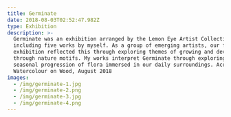 ```yaml
---
title: Germinate
date: 2018-08-03T02:52:47.982Z
type: Exhibition
description: >-
  Germinate was an exhibition arranged by the Lemon Eye Artist Collective,
  including five works by myself. As a group of emerging artists, our first
  exhibition reflected this through exploring themes of growing and developing
  through nature motifs. My works interpret Germinate through exploring the
  seasonal progression of flora immersed in our daily surroundings. Acrylic and
  Watercolour on Wood, August 2018
images:
  - /img/germinate-1.jpg
  - /img/germinate-2.png
  - /img/germinate-3.jpg
  - /img/germinate-4.png
---
```


